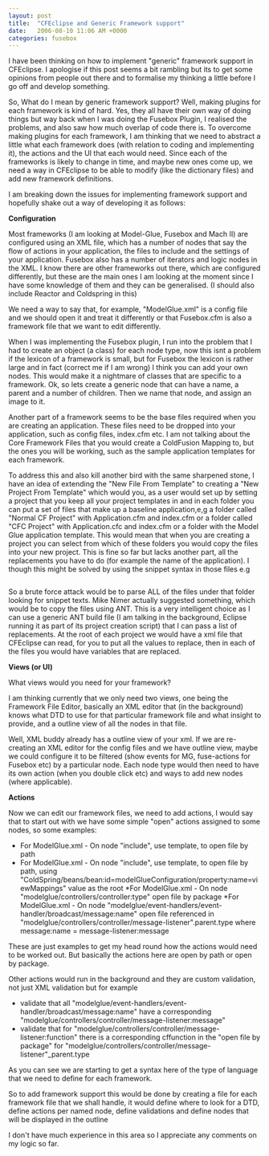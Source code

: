 ```yaml
---
layout: post
title:  "CFEclipse and Generic Framework support"
date:   2006-08-10 11:06 AM +0000
categories: fusebox
---
```

I have been thinking on how to implement "generic" framework support in CFEclipse. I apologise if this post seems a bit rambling but its to get some opinions from people out there and to formalise my thinking a little before I go off and develop something.

So, What do I mean by generic framework support? Well, making plugins for each framework is kind of hard. Yes, they all have their own way of doing things but way back when I was doing the Fusebox Plugin, I realised the problems, and also saw how much overlap of code there is. To overcome making plugins for each framework, I am thinking that we need to abstract a little what each framework does (with relation to coding and implementing it), the actions and the UI that each would need. Since each of the frameworks is likely to change in time, and maybe new ones come up, we need a way in CFEclipse to be able to modify (like the dictionary files)  and add new framework definitions.

I am breaking down the issues for implementing framework support and hopefully shake out a way of developing it as follows:


<b>Configuration</b>

Most frameworks (I am looking at Model-Glue, Fusebox and Mach II) are configured using an XML file, which has a number of nodes that say the flow of actions in your application, the files to include and the settings of your application. Fusebox also has a number of iterators and logic nodes in the XML.  I know there are other frameworks out there, which are configured differently, but these are the main ones I am looking at the moment since I have some knowledge of them and they can be generalised. (I should also include Reactor and Coldspring in this)

We need a way to say that, for example, "ModelGlue.xml" is a config file and we should open it and treat it differently or that Fusebox.cfm is also a framework file that we want to edit differently.

When I was implementing the Fusebox plugin, I run into the problem that I had to create an object (a class) for each node type, now this isnt a problem if the lexicon of a framework is small, but for Fusebox the lexicon is rather large and in fact (correct me if I am wrong) I think you can add your own nodes. This would make it a nightmare of classes that are specific to a framework. Ok, so lets create a generic node that can have a name, a parent and a number of children. Then we name that node, and assign an image to it. 

Another part of a framework seems to be the base files required when you are creating an application. These files need to be dropped into your application, such as config files, index.cfm etc. I am not talking about the Core Framework Files that you would create a ColdFusion Mapping to, but the ones you will be working, such as the sample application templates for each framework. 

To address this and also kill another bird with the same sharpened stone, I have an idea of extending the "New File From Template" to creating a "New Project From Template" which would you, as a user would set up by setting a project that you keep all your project templates in and in each folder you can put a set of files that make up a baseline application,e,g a folder called "Normal CF Project" with Application.cfm and index.cfm or a folder called "CFC Project" with Application.cfc and index.cfm  or a folder with the Model Glue application template.  This would mean that when you are creating a project you can select from which of these folders you would copy the files into your new project. 
This is fine so far but lacks another part, all the replacements you have to do (for example the name of the application). I though this might be solved by using the snippet syntax in those files e.g 
<code>
	<cfapplication name="$\{\{applicationname}}">
</code>

So a brute force attack would be to parse ALL of the files under that folder looking for snippet texts. Mike Nimer actually suggested something, which would be to copy the files using ANT. This is a very intelligent choice as I can use a generic ANT build file (I am talking in the background, Eclipse running it as part of its project creation script) that I can pass a list of replacements. At the root of each project we would have a xml file that CFEclipse can read, for you to put all the values to replace, then in each of the files you would have variables that are replaced.  


<b>Views (or UI)</b>

What views would you need for your framework?

I am thinking currently that we only need two views, one being the Framework File Editor, basically an XML editor that (in the background) knows what DTD to use for that particular framework file and what insight to provide, and a outline view of all the nodes in that file.

 Well, XML buddy already has a outline view of your xml. If we are re-creating an XML editor for the config files and we have  outline view, maybe we could configure it to be filtered (show events for MG, fuse-actions for Fusebox etc) by a particular node. Each node type would then need to have its own action (when you double click etc) and ways to add new nodes (where applicable). 


<b>Actions</b>

Now we can edit our framework files, we need to add actions, I would say that to start out with we have some simple "open" actions assigned to some nodes, so some  examples:
* For ModelGlue.xml - On node "include", use template, to open file by path
* For ModelGlue.xml - On node "include", use template, to open file by path, using "ColdSpring/beans/bean:id=modelGlueConfiguration/property:name=viewMappings" value as the root
*For ModelGlue.xml - On node "modelglue/controllers/controller:type" open file by package
*For ModelGlue.xml - On node "modelglue/event-handlers/event-handler/broadcast/message:name" open file referenced in "modelglue/controllers/controller/message-listener".parent.type where message:name = message-listener:message

These are just examples to get my head round how the actions would need to be worked out. But basically the actions here are open by path or open by package. 

Other actions would run in the background and they are custom validation, not just XML validation but for example
* validate that all "modelglue/event-handlers/event-handler/broadcast/message:name" have a corresponding "modelglue/controllers/controller/message-listener:message"
* validate that for "modelglue/controllers/controller/message-listener:function" there is a corresponding cffunction in the "open file by package" for "modelglue/controllers/controller/message-listener"_parent.type

As you can see we are starting to get a syntax here of the type of language that we need to define for each framework.

So to add framework support this would be done by creating a file for each framework file that we shall handle, it would define where to look for a DTD, define actions per named node, define validations and define nodes that will be displayed in the outline

 I don't have much experience in this area so I appreciate  any comments on my logic so far.